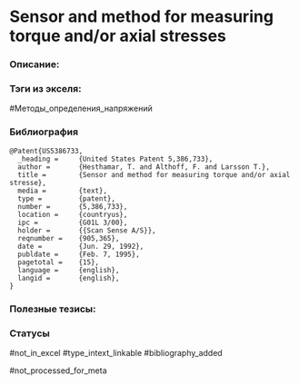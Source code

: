 # Sensor and method for measuring torque and/or axial stresses

### Описание:

### Тэги из экселя:
#Методы_определения_напряжений 

### Библиография
```
@Patent{US5386733,
  _heading =     {United States Patent 5,386,733},
  author =       {Hesthamar, T. and Althoff, F. and Larsson T.},
  title =        {Sensor and method for measuring torque and/or axial stresse},
  media =        {text},
  type =         {patent},
  number =       {5,386,733},
  location =     {countryus},
  ipc =          {G01L 3/00},
  holder =       {{Scan Sense A/S}},
  reqnumber =    {905,365},
  date =         {Jun. 29, 1992},
  publdate =     {Feb. 7, 1995},
  pagetotal =    {15},
  language =     {english},
  langid =       {english},
}
```

### Полезные тезисы:

### Статусы
#not_in_excel 
#type_intext_linkable
#bibliography_added

#not_processed_for_meta
